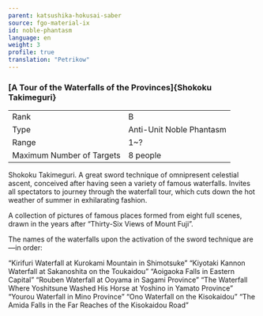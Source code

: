 ```yaml
---
parent: katsushika-hokusai-saber
source: fgo-material-ix
id: noble-phantasm
language: en
weight: 3
profile: true
translation: "Petrikow"
---
```


### [A Tour of the Waterfalls of the Provinces]{Shokoku Takimeguri}

<table>
  <tr><td>Rank</td><td>B</td></tr>
  <tr><td>Type</td><td>Anti-Unit Noble Phantasm</td></tr>
  <tr><td>Range</td><td>1~?</td></tr>
  <tr><td>Maximum Number of Targets</td><td>8 people</td></tr>
</table>

Shokoku Takimeguri.
A great sword technique of omnipresent celestial ascent, conceived after having seen a variety of famous waterfalls.
Invites all spectators to journey through the waterfall tour, which cuts down the hot weather of summer in exhilarating fashion.

A collection of pictures of famous places formed from eight full scenes, drawn in the years after “Thirty-Six Views of Mount Fuji”.

The names of the waterfalls upon the activation of the sword technique are—in order:

“Kirifuri Waterfall at Kurokami Mountain in Shimotsuke”
“Kiyotaki Kannon Waterfall at Sakanoshita on the Toukaidou”
“Aoigaoka Falls in Eastern Capital”
“Rouben Waterfall at Ooyama in Sagami Province”
“The Waterfall Where Yoshitsune Washed His Horse at Yoshino in Yamato Province”
“Yourou Waterfall in Mino Province”
“Ono Waterfall on the Kisokaidou”
“The Amida Falls in the Far Reaches of the Kisokaidou Road”
